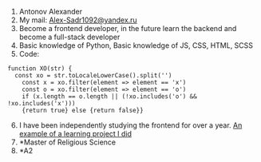 1. Antonov Alexander
2. My mail: Alex-Sadr1092@yandex.ru 
3. Become a frontend developer, in the future learn the backend and become a full-stack developer
4. Basic knowledge of Python, Basic knowledge of JS, CSS, HTML, SCSS
5. Code:
```
function XO(str) {
  const xo = str.toLocaleLowerCase().split('')
	const x = xo.filter(element => element == 'x')
	const o = xo.filter(element => element == 'o')
	if (x.length == o.length || (!xo.includes('o') && !xo.includes('x'))) 
	{return true} else {return false}}
 ```
6. I have been independently studying the frontend for over a year. [An example of a learning project I did](https://github.com/Alexander-1092/practic) 
7. *Master of Religious Science
8. *А2



